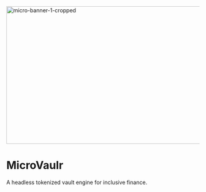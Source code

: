 <img width="1536" height="360" alt="micro-banner-1-cropped" src="https://github.com/user-attachments/assets/ca329f67-5857-4a46-9cea-9d38235551df" />

# MicroVaulr
A headless tokenized vault engine for inclusive finance.
